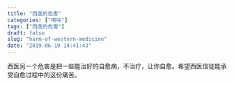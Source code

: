 ```yaml
---
title: "西医的危害"
categories: ["嘀咕"]
tags: ["西医的危害"]
draft: false
slug: "harm-of-western-medicine"
date: "2019-06-19 14:41:43"
---
```


西医另一个危害是把一些能治好的自愈病，不治疗，让你自愈。希望西医信徒能承受自愈过程中的这份痛苦。
